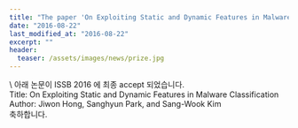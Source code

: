 ```yaml
---
title: "The paper 'On Exploiting Static and Dynamic Features in Malware Classification' has been accepted in ISSB 2016"
date: "2016-08-22"
last_modified_at: "2016-08-22"
excerpt: ""
header:
  teaser: /assets/images/news/prize.jpg
---
```

\\
아래 논문이 ISSB 2016 에 최종 accept 되었습니다.<br>Title: On Exploiting Static and Dynamic Features in Malware Classification<br>Author: Jiwon Hong, Sanghyun Park, and Sang-Wook Kim<br>축하합니다.